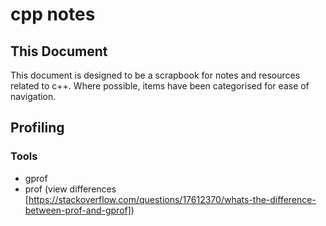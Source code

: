 # cpp notes

## This Document
This document is designed to be a scrapbook for notes and resources related to c++. Where possible, items have been categorised for ease of navigation.

## Profiling

### Tools

* gprof
* prof
(view differences [https://stackoverflow.com/questions/17612370/whats-the-difference-between-prof-and-gprof])
